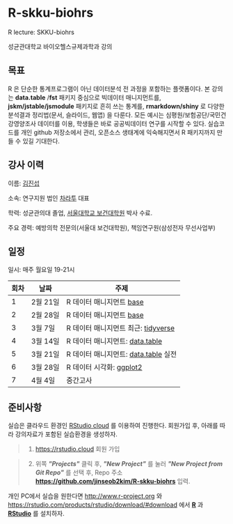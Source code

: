 # R-skku-biohrs
R lecture: SKKU-biohrs

성균관대학교 바이오헬스규제과학과 강의


## 목표

R 은 단순한 통계프로그램이 아닌 데이터분석 전 과정을 포함하는 플랫폼이다. 본 강의는 **data.table** /**fst** 패키지 중심으로 빅데이터 매니지먼트를, **jskm/jstable/jsmodule** 패키지로 흔히 쓰는 통계를, **rmarkdown/shiny** 로 다양한 분석결과 정리법(문서, 슬라이드, 웹앱) 을 다룬다. 모든 예시는 심평원/보험공단/국민건강영양조사 데이터를 이용, 학생들은 바로 공공빅데이터 연구를 시작할 수 있다. 실습코드를 개인 github 저장소에서 관리, 오픈소스 생태계에 익숙해지면서 R 패키지까지 만들 수 있길 기대한다.  


## 강사 이력 

이름: [김진섭](https://jinseob2kim.github.io/resume/)

소속: 연구지원 법인 [차라투](https://www.zarathu.com) 대표

학력: 성균관의대 졸업, [서울대학교 보건대학원](http://snugepi.snu.ac.kr/) 박사 수료.
      
주요 경력: 예방의학 전문의(서울대 보건대학원), 책임연구원(삼성전자 무선사업부)


## 일정 

일시: 매주 월요일 19-21시

|회차| 날짜  | 주제  |
|---|---|---|
|1| 2월 21일  | R 데이터 매니지먼트 [base](https://blog.zarathu.com/posts/2020-02-16-rdatamanagement-basic)  |
|2| 2월 28일  | R 데이터 매니지먼트 [base](https://blog.zarathu.com/posts/2020-02-16-rdatamanagement-basic)  |
|3|  3월 7일|  R 데이터 매니지먼트 최근: [tidyverse](https://jinseob2kim.github.io/lecture-snuhlab/tidyverse) |
|4|   3월 14일| R 데이터 매니지먼트: [data.table](https://cran.r-project.org/web/packages/data.table/vignettes/datatable-intro.html)  |
|5|  3월 21일 | R 데이터 매니지먼트: [data.table](https://cran.r-project.org/web/packages/data.table/vignettes/datatable-intro.html) 실전  |
|6|  3월 28일| R 데이터 시각화: [ggplot2](https://evamaerey.github.io/ggplot_flipbook/ggplot_flipbook_xaringan.html)  |
|7|  4월 4일| 중간고사 |


## 준비사항 

실습은 클라우드 환경인 [RStudio cloud](https://rstudio.cloud) 를 이용하여 진행한다. 회원가입 후, 아래를 따라 강의자료가 포함된 실습환경을 생성하자.


> 1. https://rstudio.cloud 회원 가입

> 2. 위쪽 __*"Projects"*__ 클릭 후, __*"New Project"*__ 를 눌러 __*"New Project from Git Repo"*__ 를 선택 후, Repo 주소 **https://github.com/jinseob2kim/R-skku-biohrs** 입력.



개인 PC에서 실습을 원한다면 http://www.r-project.org 와 https://rstudio.com/products/rstudio/download/#download 에서 **[R](https://www.r-project.org/)** 과 **[RStudio](https://rstudio.com/)** 를 설치하자.
